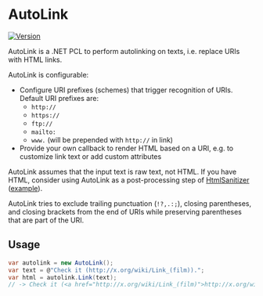 # AutoLink

[![Version](https://img.shields.io/nuget/v/AutoLink.svg)](https://www.nuget.org/packages/AutoLink)

AutoLink is a .NET PCL to perform autolinking on texts, i.e. replace URIs with HTML links.

AutoLink is configurable:

- Configure URI prefixes (schemes) that trigger recognition of URIs. Default URI prefixes are:
  - `http://`
  - `https://`
  - `ftp://`
  - `mailto:`
  - `www.` (will be prepended with `http://` in link)
- Provide your own callback to render HTML based on a URI, e.g. to customize link text or add custom attributes

AutoLink assumes that the input text is raw text, not HTML. If you have HTML, consider using AutoLink as a post-processing step of [HtmlSanitizer](https://github.com/mganss/HtmlSanitizer) ([example](https://github.com/mganss/HtmlSanitizer/blob/1e5c2fa1dd09e24ac9a6859590cacde7f1a108cd/HtmlSanitizer.Tests/Tests.cs#L2128-L2160)).

AutoLink tries to exclude trailing punctuation (`!?,.:;`), closing parentheses, and closing brackets from the end of URIs while preserving parentheses that are part of the URI.

## Usage

```C#
var autolink = new AutoLink();
var text = @"Check it (http://x.org/wiki/Link_(film)).";
var html = autolink.Link(text);
// -> Check it (<a href="http://x.org/wiki/Link_(film)">http://x.org/wiki/Link_(film)</a>).
```
